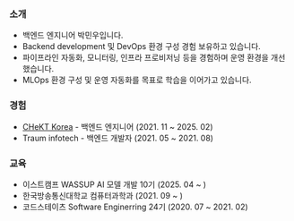 ### 소개
- 백엔드 엔지니어 박민우입니다.
- Backend development 및 DevOps 환경 구성 경험 보유하고 있습니다.
- 파이프라인 자동화, 모니터링, 인프라 프로비저닝 등을 경험하며 운영 환경을 개선했습니다.
- MLOps 환경 구성 및 운영 자동화를 목표로 학습을 이어가고 있습니다.

### 경험
- [CHeKT Korea](https://chekt.com) - 백엔드 엔지니어 (2021. 11 ~ 2025. 02)   
- Traum infotech - 백엔드 개발자 (2021. 05 ~ 2021. 08)

### 교육
- 이스트캠프 WASSUP AI 모델 개발 10기 (2025. 04 ~ )
- 한국방송통신대학교 컴퓨터과학과 (2021. 09 ~ )
- 코드스테이츠 Software Enginerring 24기 (2020. 07 ~ 2021. 02)
